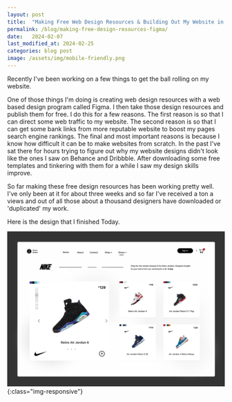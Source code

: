 ```yaml
---
layout: post
title:  "Making Free Web Design Resources & Building Out My Website in Public"
permalink: /blog/making-free-design-resources-figma/
date:   2024-02-07
last_modified_at: 2024-02-25
categories: blog post
image: /assets/img/mobile-friendly.png
---
```

Recently I've been working on a few things to get the ball rolling on my website. 

One of those things I'm doing is creating web design resources with a web based design program called Figma. I then take those design resources and publish them for free. I do this for a few reasons. The first reason is so that I can direct some web traffic to my website. The second reason is so that I can get some bank links from more reputable website to boost my pages search engine rankings. The final and most important reasons is because I know how difficult it can be to make websites from scratch. In the past I've sat there for hours trying to figure out why my website designs didn't look like the ones I saw on Behance and Dribbble. After downloading some free templates and tinkering with them for a while I saw my design skills improve. 

So far making these free design resources has been working pretty well. I've only been at it for about three weeks and so far I've received a ton a views and out of all those about a thousand  designers have downloaded or 'duplicated' my work.

Here is the design that I finished Today.

![image-title-here](\assets\img\figma\nike-jordan-shoes-ecommerce-website-design.jpg){:class="img-responsive"}